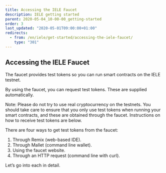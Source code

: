 ```yaml
---
title: Accessing the IELE Faucet
description: IELE getting started
parent: 2020-05-04_10-00-00_getting-started
order: 3
last_updated: "2020-05-01T09:00:00+01:00"
redirects:
  - from: /en/iele/get-started/accessing-the-iele-faucet/
    type: "301"
---
```

## Accessing the IELE Faucet

The faucet provides test tokens so you can run smart contracts on the IELE testnet.

By using the faucet, you can request test tokens. These are supplied automatically.

Note: Please do not try to use real cryptocurrency on the testnets. You should take care to ensure that you only use test tokens when running your smart contracts, and these are obtained through the faucet. Instructions on how to receive test tokens are below.

There are four ways to get test tokens from the faucet:

1. Through Remix (web-based IDE).
1. Through Mallet (command line wallet).
1. Using the faucet website.
1. Through an HTTP request (command line with curl).

Let’s go into each in detail.
